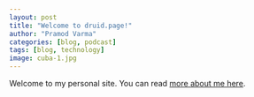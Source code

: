 ```yaml
---
layout: post
title: "Welcome to druid.page!"
author: "Pramod Varma"
categories: [blog, podcast]
tags: [blog, technology]
image: cuba-1.jpg
---
```


Welcome to my personal site. You can read [more about me here](/about). 

